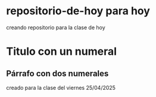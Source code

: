 # repositorio-de-hoy para hoy
creando repositorio para la clase de hoy
# Titulo con un numeral
## Párrafo con dos numerales
creado para la clase del viernes 25/04/2025
